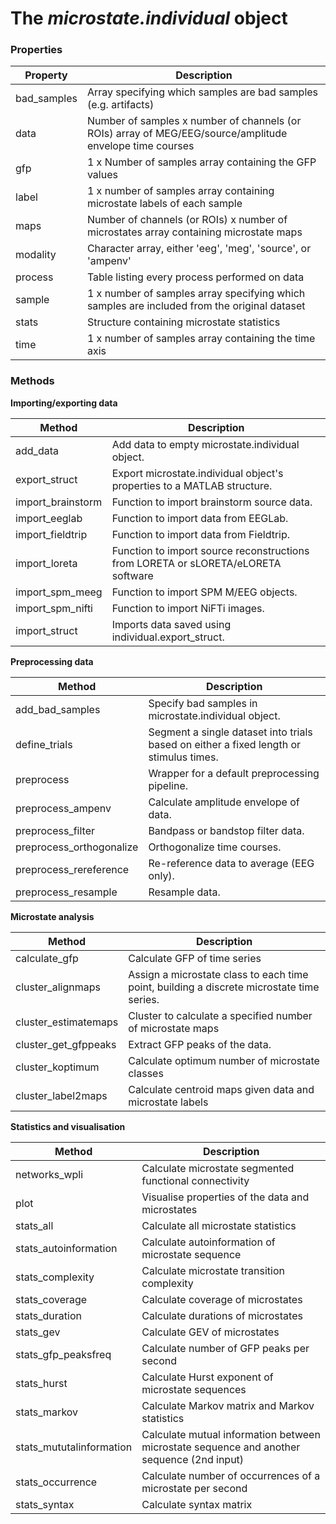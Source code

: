 # The _microstate.individual_ object

### Properties

<table>
  <thead>
    <tr>
      <th>Property</th>
      <th>Description</th>
    </tr>
  </thead>
  
  <tbody>
    <tr>
      <td>bad_samples</td>
      <td>Array specifying which samples are bad samples (e.g. artifacts)</td>  
    </tr>
    <tr>
      <td>data</td>
      <td>Number of samples x number of channels (or ROIs) array of MEG/EEG/source/amplitude envelope time courses</td> 
    </tr>
    <tr>
      <td>gfp</td>
      <td>1 x Number of samples array containing the GFP values </td> 
    </tr>
    <tr>
      <td>label</td>
      <td>1 x number of samples array containing microstate labels of each sample</td>  
    </tr>  
    <tr>
      <td>maps</td>
      <td>Number of channels (or ROIs) x number of microstates array containing microstate maps</td>  
    </tr>
    <tr>
      <td>modality</td>
      <td>Character array, either 'eeg', 'meg', 'source', or 'ampenv'</td>  
    </tr>      
    <tr>
      <td>process</td>
      <td>Table listing every process performed on data</td>
    </tr>
    <tr>
      <td>sample</td>
      <td>1 x number of samples array specifying which samples are included from the original dataset</td>
    </tr>          
    <tr>
      <td>stats</td>
      <td>Structure containing microstate statistics</td>  
    </tr>          
    <tr>
      <td>time</td>
      <td>1 x number of samples array containing the time axis</td>
    </tr>
  </tbody>
</table>

### Methods

**Importing/exporting data**

<table>
  <thead>
    <tr>
      <th>Method</th>
      <th>Description</th>
    </tr>
  </thead>
  
  <tbody>
    <tr>
      <td>add_data</td>
      <td>Add data to empty microstate.individual object. </td>  
    </tr>
    <tr>
      <td>export_struct</td>
      <td>Export microstate.individual object's properties to a MATLAB structure.</td> 
    </tr>
    <tr>
      <td>import_brainstorm</td>
      <td>Function to import brainstorm source data. </td>  
    </tr>  
    <tr>
      <td>import_eeglab</td>
      <td>Function to import data from EEGLab. </td>  
    </tr>
    <tr>
      <td>import_fieldtrip</td>
      <td>Function to import data from Fieldtrip. </td>  
    </tr>      
    <tr>
      <td>import_loreta</td>
      <td>Function to import source reconstructions from LORETA or sLORETA/eLORETA software</td>
    </tr>
    <tr>
      <td>import_spm_meeg</td>
      <td>Function to import SPM M/EEG objects.</td>
    </tr>          
    <tr>
      <td>import_spm_nifti</td>
      <td>Function to import NiFTi images.</td>  
    </tr>          
    <tr>
      <td>import_struct</td>
      <td>Imports data saved using individual.export_struct.</td>
    </tr>
  </tbody>
</table>

**Preprocessing data**

<table>
  <thead>
    <tr>
      <th>Method</th>
      <th>Description</th>
    </tr>
  </thead>
  
  <tbody>
    <tr>
      <td>add_bad_samples</td>
      <td>Specify bad samples in microstate.individual object. </td>
    </tr>
    <tr>
      <td>define_trials</td>
      <td>Segment a single dataset into trials based on either a fixed length or stimulus times. </td> 
    </tr>
    <tr>
      <td>preprocess</td>
      <td>Wrapper for a default preprocessing pipeline. </td> 
    </tr>
    <tr>
      <td>preprocess_ampenv</td>
      <td>Calculate amplitude envelope of data. </td> 
    </tr>
    <tr>
      <td>preprocess_filter</td>
      <td>Bandpass or bandstop filter data. </td> 
    </tr>
    <tr>
      <td>preprocess_orthogonalize</td>
      <td>Orthogonalize time courses. </td> 
    </tr>
    <tr>
      <td>preprocess_rereference</td>
      <td>Re-reference data to average (EEG only). </td> 
    </tr>
    <tr>
      <td>preprocess_resample</td>
      <td>Resample data. </td> 
    </tr>
    
  </tbody>
</table>

**Microstate analysis**

<table>
  <thead>
    <tr>
      <th>Method</th>
      <th>Description</th>
    </tr>
  </thead>
  
  <tbody>
    <tr>
      <td>calculate_gfp</td>
      <td>Calculate GFP of time series  </td>
    <tr>
      <td>cluster_alignmaps</td>
      <td>Assign a microstate class to each time point, building a discrete microstate time series. </td> 
    </tr>
    <tr>
    <td>cluster_estimatemaps</td>
      <td>Cluster to calculate a specified number of microstate maps </td> 
    </tr>
    <td>cluster_get_gfppeaks</td>
      <td>Extract GFP peaks of the data.  </td> 
    </tr>
    <td>cluster_koptimum</td>
      <td>Calculate optimum number of microstate classes </td> 
    </tr>
    <td>cluster_label2maps</td>
      <td>Calculate centroid maps given data and microstate labels  </td>     
  </tbody>
</table>

**Statistics and visualisation**

<table>
  <thead>
    <tr>
      <th>Method</th>
      <th>Description</th>
    </tr>
  </thead>
  
  <tbody>
    <tr>
      <td>networks_wpli</td>
      <td>Calculate microstate segmented functional connectivity </td>
    <tr>
      <td>plot</td>
      <td>Visualise properties of the data and microstates </td> 
    </tr>
    <tr>
    <td>stats_all</td>
      <td>Calculate all microstate statistics </td> 
    </tr>
    <td>stats_autoinformation</td>
      <td>Calculate autoinformation of microstate sequence  </td> 
    </tr>
    <td>stats_complexity</td>
      <td>Calculate microstate transition complexity </td> 
    </tr>
    <tr>
    <td>stats_coverage</td>
      <td>Calculate coverage of microstates </td> 
    </tr>
    <tr>
    <td>stats_duration</td>
      <td>Calculate durations of microstates </td> 
    </tr>
    <tr>
    <td>stats_gev</td>
      <td>Calculate GEV of microstates </td> 
    </tr>
    <tr>
    <td>stats_gfp_peaksfreq</td>
      <td>Calculate number of GFP peaks per second </td> 
    </tr>
    <tr>
    <td>stats_hurst</td>
      <td>Calculate Hurst exponent of microstate sequences </td> 
    </tr>
    <tr>
    <td>stats_markov</td>
      <td>Calculate Markov matrix and Markov statistics </td> 
    </tr>
    <tr>
    <td>stats_mututalinformation</td>
      <td>Calculate mutual information between microstate sequence and another sequence (2nd input) </td> 
    </tr>
    <tr>
    <td>stats_occurrence</td>
      <td>Calculate number of occurrences of a microstate per second </td> 
    </tr>
    <tr>
    <td>stats_syntax</td>
      <td>Calculate syntax matrix </td> 
    </tr>
  </tbody>
</table>
